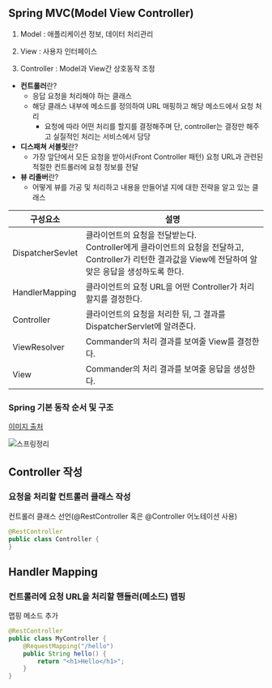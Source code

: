 ## Spring MVC(Model View Controller)

1. Model : 애플리케이션 정보, 데이터 처리관리

2. View : 사용자 인터페이스

3. Controller : Model과 View간 상호동작 조정


* **컨트롤러**란?
  * 응답 요청을 처리해야 하는 클래스
  * 해당 클래스 내부에 메소드를 정의하여 URL 매핑하고 해당 메소드에서 요청 처리
    * 요청에 따라 어떤 처리를 할지를 결정해주며 단, controller는 결정만 해주고 실질적인 처리는 서비스에서 담당
 * **디스패쳐 서블릿**란?
    * 가장 앞단에서 모든 요청을 받아서(Front Controller 패턴) 요청 URL과 관련된 적절한 컨트롤러에 요청 정보를 전달
* **뷰 리졸버**란?
    * 어떻게 뷰를 가공 및 처리하고 내용을 만들어낼 지에 대한 전략을 알고 있는 클래스

| 구성요소         | 설명                                                         |
| ---------------- | ------------------------------------------------------------ |
| DispatcherSevlet | 클라이언트의 요청을 전달받는다.<br />Controller에게 클라이언트의 요청을 전달하고, Controller가 리턴한 결과값을 View에 전달하여 알맞은 응답을 생성하도록 한다. |
| HandlerMapping   | 클라이언트의 요청 URL을 어떤 Controller가 처리할지를 결정한다. |
| Controller       | 클라이언트의 요청을 처리한 뒤, 그 결과를 DispatcherServlet에 알려준다. |
| ViewResolver     | Commander의 처리 결과를 보여줄 View를 결정한다.              |
| View             | Commander의 처리 결과를 보여줄 응답을 생성한다.              |

### Spring 기본 동작 순서 및 구조

[이미지 출처](http://server-engineer.tistory.com/253)

![스프링정리](https://user-images.githubusercontent.com/66635648/84276107-e8df7e00-ab6c-11ea-8ee7-2804bd079580.png)





## Controller 작성

### 요청을 처리할 컨트롤러 클래스 작성

컨트롤러 클래스 선언(@RestController 혹은 @Controller 어노테이션 사용)

```java
@RestController 
public class Controller { 
}
```



## Handler Mapping

### 컨트롤러에 요청 URL을 처리할 핸들러(메소드) 맵핑

맵핑 메소드 추가

```java
@RestController 
public class MyController {
	@RequestMapping("/hello")   
    public String hello() {        
    	return "<h1>Hello</h1>";   
    } 
}
```

